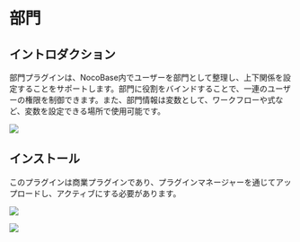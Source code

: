 # 部門

<PluginInfo commercial="true" name="departments"></PluginInfo>

## イントロダクション

部門プラグインは、NocoBase内でユーザーを部門として整理し、上下関係を設定することをサポートします。部門に役割をバインドすることで、一連のユーザーの権限を制御できます。また、部門情報は変数として、ワークフローや式など、変数を設定できる場所で使用可能です。

![](https://static-docs.nocobase.com/a6eb94a5cc85a6c7b310f33173a5259d.png)

## インストール

このプラグインは商業プラグインであり、プラグインマネージャーを通じてアップロードし、アクティブにする必要があります。

![](https://static-docs.nocobase.com/907d85bc27f90eaa91b17d568f6dbbd7.png)

![](https://static-docs.nocobase.com/c1e704259f7ae6ef4998a04a1d21e480.png)

